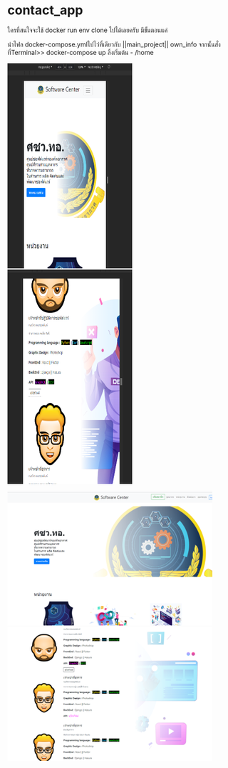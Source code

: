 # contact_app

ใครที่สนใจจะใช้ docker run env clone ไปได้เลยครับ มีขั้นตอนแค่

นำไฟล docker-compose.ymlไปไว่ที่เดียวกับ ||main_project|| own_info
จากนั้นสั่งที่Terminal>> docker-compose up
ลิ้งเริ่มต้น - /home

<img width="280" height="460" src="screenshots/Screenshot%202021-05-27%20055723.png"> <img width="280" height="480" src="Screenshots/Screenshot%202021-05-27%20055804.png">
</p>
</p>
<img width="460" height="300" src="Screenshots/Screenshot%202021-05-27%20055245.png">
<img width="460" height="300" src="Screenshots/Screenshot%202021-05-27%20055545.png">
</p>
</p>